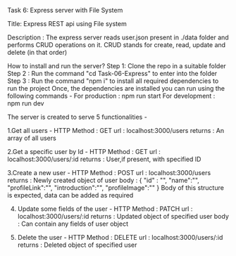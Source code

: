 Task 6: Express server with File System

Title: Express REST api using File system

Description : The express server reads user.json present in ./data folder and performs CRUD operations on it.
CRUD stands for create, read, update and delete (in that order)

How to install and run the server?
Step 1: Clone the repo in a suitable folder
Step 2 : Run the command "cd Task-06-Express" to enter into the folder
Step 3 : Run the command "npm i" to install all required dependencies to run the project
Once, the dependencies are installed you can run using the following commands - 
For production : npm run start
For development : npm run dev

The server is created to serve 5 functionalities - 

1.Get all users -
    HTTP Method : GET
    url : localhost:3000/users
    returns : An array of all users

2.Get a specific user by Id - 
    HTTP Method : GET
    url : localhost:3000/users/:id
    returns : User,if present, with specified ID

3.Create a new user - 
    HTTP Method : POST
    url : localhost:3000/users
    returns : Newly created object of user
    body : {
        "id" : "",
        "name":"",
        "profileLink":"",
        "introduction":"",
        "profileImage":""
        }
    Body of this structure is expected, data can be added as required

4. Update some fields of the user - 
    HTTP Method : PATCH
    url : localhost:3000/users/:id
    returns : Updated object of specified user
    body : Can contain any fields of user object
    
5. Delete the user - 
    HTTP Method : DELETE
    url : localhost:3000/users/:id
    returns : Deleted object of specified user
